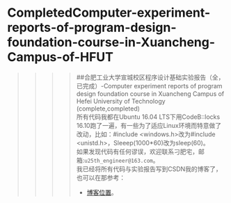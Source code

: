 # CompletedComputer-experiment-reports-of-program-design-foundation-course-in-Xuancheng-Campus-of-HFUT
>>>> ##合肥工业大学宣城校区程序设计基础实验报告（全，已完成）-Computer experiment reports of program design foundation course in Xuancheng Campus of Hefei University of Technology (complete,completed)</br>
>>>>所有代码我都在Ubuntu 16.04 LTS下用CodeB::locks 16.10跑了一遍，有一些为了适应Linux环境而特意做了改动，比如：#include <windows.h>改为#include <unistd.h>，Sleeep(1000*60)改为sleep(60)。</br>
>>>>如果发现代码有任何谬误，欢迎联系刁肥宅，邮箱:`u25th_engineer@163.com`。</br>
>>>>我已经将所有代码与实验报告写到CSDN我的博客了，也可以在那参考：
>>>>* [博客位置](https://blog.csdn.net/u25th_engineer/article/details/89243415#%C2%A0%20%C2%A0%20%C2%A0%20%C2%A0%205.%C2%A0%E9%99%84%E6%BA%90%E4%BB%A3%E7%A0%81)。
